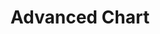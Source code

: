 ---
layout: article
title: Advanced Chart
menu_title: Advanced Chart
description: Information über Peakboard Designer Advanced Chart Control.
lang: de
weight: 600
ref: con-600
redirect_from:
---